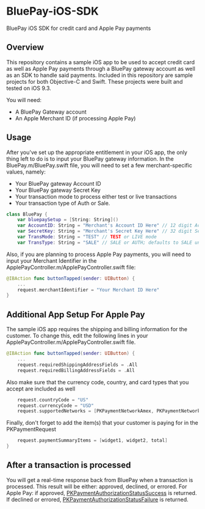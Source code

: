 # BluePay-iOS-SDK
BluePay iOS SDK for credit card and Apple Pay payments

## Overview
This repository contains a sample iOS app to be used to accept credit card as well as Apple Pay payments through a BluePay gateway account as well as an SDK to handle said payments. Included in this repository are sample projects for both Objective-C and Swift. These projects were built and tested on iOS 9.3.

You will need:
- A BluePay Gateway account
- An Apple Merchant ID (if processing Apple Pay)

## Usage
After you've set up the appropriate entitlement in your iOS app, the only thing left to do is to input your BluePay gateway information. In the BluePay.m/BluePay.swift file, you will need to set a few merchant-specific values, namely:
- Your BluePay gateway Account ID
- Your BluePay gateway Secret Key
- Your transaction mode to process either test or live transactions
- Your transaction type of Auth or Sale.

```swift
class BluePay {
    var bluepaySetup = [String: String]()
    var AccountID: String = "Merchant's Account ID Here" // 12 digit Account ID
    var SecretKey: String = "Merchant's Secret Key Here" // 32 digit Secret Key
    var TransMode: String = "TEST" // TEST or LIVE mode
    var TransType: String = "SALE" // SALE or AUTH; defaults to SALE unless explicitly specified
```
    
Also, if you are planning to process Apple Pay payments, you will need to input your Merchant Identifier in the ApplePayController.m/ApplePayController.swift file:

```swift
@IBAction func buttonTapped(sender: UIButton) {
    ...
    request.merchantIdentifier = "Your Merchant ID Here"
}
```
    
## Additional App Setup For Apple Pay
The sample iOS app requires the shipping and billing information for the customer. To change this, edit the following lines in your ApplePayController.m/ApplePayController.swift file.

```swift
@IBAction func buttonTapped(sender: UIButton) {
    ...
    request.requiredShippingAddressFields = .All
    request.requiredBillingAddressFields = .All
```

Also make sure that the currency code, country, and card types that you accept are included as well

```swift
    request.countryCode = "US"
    request.currencyCode = "USD"
    request.supportedNetworks = [PKPaymentNetworkAmex, PKPaymentNetworkMasterCard, PKPaymentNetworkVisa]
```

Finally, don't forget to add the item(s) that your customer is paying for in the PKPaymentRequest

```swift
    request.paymentSummaryItems = [widget1, widget2, total]
}
```

## After a transaction is processed
You will get a real-time response back from BluePay when a transaction is processed. This result will be either: approved, declined, or errored. For Apple Pay: if approved, [PKPaymentAuthorizationStatusSuccess](https://developer.apple.com/library/prerelease/ios/documentation/PassKit/Reference/PKPaymentAuthorizationViewControllerDelegate_Ref/index.html#//apple_ref/c/tdef/PKPaymentAuthorizationStatus) is returned. If declined or errored, [PKPaymentAuthorizationStatusFailure](https://developer.apple.com/library/prerelease/ios/documentation/PassKit/Reference/PKPaymentAuthorizationViewControllerDelegate_Ref/index.html#//apple_ref/c/tdef/PKPaymentAuthorizationStatus) is returned.
